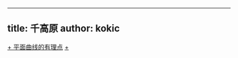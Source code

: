 
---
title: 千高原
author: kokic
---

[+ 平面曲线的有理点](./rational-points.md#:embed)
[+](./periodic-functions.md#:embed)
